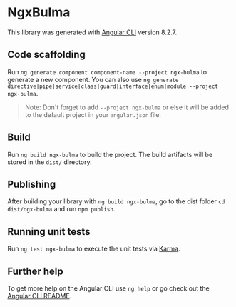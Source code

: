 # NgxBulma

This library was generated with [Angular CLI](https://github.com/angular/angular-cli) version 8.2.7.

## Code scaffolding

Run `ng generate component component-name --project ngx-bulma` to generate a new component. You can also use `ng generate directive|pipe|service|class|guard|interface|enum|module --project ngx-bulma`.
> Note: Don't forget to add `--project ngx-bulma` or else it will be added to the default project in your `angular.json` file. 

## Build

Run `ng build ngx-bulma` to build the project. The build artifacts will be stored in the `dist/` directory.

## Publishing

After building your library with `ng build ngx-bulma`, go to the dist folder `cd dist/ngx-bulma` and run `npm publish`.

## Running unit tests

Run `ng test ngx-bulma` to execute the unit tests via [Karma](https://karma-runner.github.io).

## Further help

To get more help on the Angular CLI use `ng help` or go check out the [Angular CLI README](https://github.com/angular/angular-cli/blob/master/README.md).
